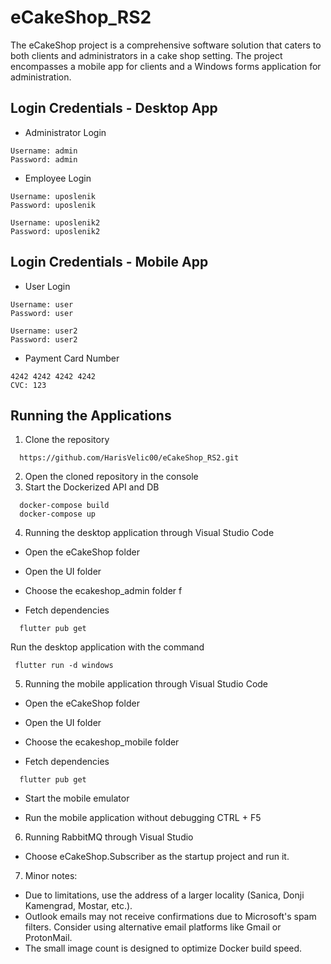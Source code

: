 # eCakeShop_RS2
The eCakeShop project is a comprehensive software solution that caters to both clients and administrators in a cake shop setting. The project encompasses a mobile app for clients and a Windows forms application for administration.
## Login Credentials - Desktop App
- Administrator Login
```
Username: admin
Password: admin
```
- Employee Login
```
Username: uposlenik
Password: uposlenik

Username: uposlenik2
Password: uposlenik2
```
## Login Credentials - Mobile App
- User Login
```
Username: user
Password: user

Username: user2
Password: user2
```
- Payment Card Number
```
4242 4242 4242 4242
CVC: 123
```
## Running the Applications
1.  Clone the repository
```
  https://github.com/HarisVelic00/eCakeShop_RS2.git
```
2. Open the cloned repository in the console
3. Start the Dockerized API and DB
```
  docker-compose build
  docker-compose up
```
4. Running the desktop application through Visual Studio Code

- Open the eCakeShop folder

- Open the UI folder

- Choose the ecakeshop_admin folder
f
- Fetch dependencies
```
  flutter pub get
```
 Run the desktop application with the command 
```
 flutter run -d windows
```
 
5. Running the mobile application through Visual Studio Code

- Open the eCakeShop folder

-  Open the UI folder
  
- Choose the ecakeshop_mobile folder
 
- Fetch dependencies
```
  flutter pub get
```
- Start the mobile emulator

- Run the mobile application without debugging CTRL + F5

6. Running RabbitMQ through Visual Studio
- Choose eCakeShop.Subscriber as the startup project and run it.

7. Minor notes:
- Due to limitations, use the address of a larger locality (Sanica, Donji Kamengrad, Mostar, etc.).
- Outlook emails may not receive confirmations due to Microsoft's spam filters. Consider using alternative email platforms like Gmail or ProtonMail.
- The small image count is designed to optimize Docker build speed.